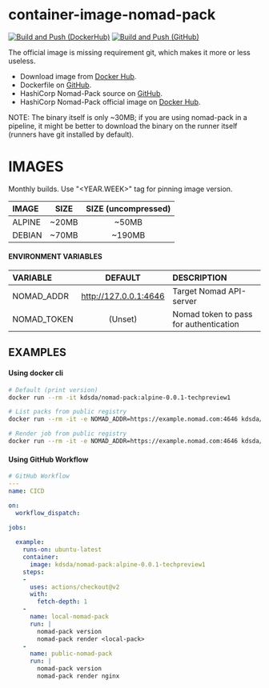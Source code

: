 # container-image-nomad-pack
[![Build and Push (DockerHub)](https://github.com/Kreditorforeningens-Driftssentral-DA/container-image-nomad-pack/actions/workflows/docker-public-dockerhub.yml/badge.svg)](https://github.com/Kreditorforeningens-Driftssentral-DA/container-image-nomad-pack/actions/workflows/docker-public-dockerhub.yml)
[![Build and Push (GitHub)](https://github.com/Kreditorforeningens-Driftssentral-DA/container-image-nomad-pack/actions/workflows/docker-public-github.yml/badge.svg)](https://github.com/Kreditorforeningens-Driftssentral-DA/container-image-nomad-pack/actions/workflows/docker-public-github.yml)

The official image is missing requirement git, which makes it more or less useless.

- Download image from [Docker Hub](https://hub.docker.com/repository/docker/kdsda/nomad-pack).
- Dockerfile on [GitHub](https://github.com/Kreditorforeningens-Driftssentral-DA/container-image-nomad-pack).
- HashiCorp Nomad-Pack source on [GitHub](https://github.com/hashicorp/nomad-pack).
- HashiCorp Nomad-Pack official image on [Docker Hub](https://hub.docker.com/r/hashicorp/nomad-pack).

NOTE: The binary itself is only ~30MB; if you are using nomad-pack in a pipeline, it might be better to
download the binary on the runner itself (runners have git installed by default).

# IMAGES

Monthly builds. Use "<YEAR.WEEK>" tag for pinning image version.

| IMAGE | SIZE | SIZE (uncompressed) |
| :-- | :-: | :-: |
| ALPINE | ~20MB | ~50MB |
| DEBIAN | ~70MB | ~190MB |


#### ENVIRONMENT VARIABLES

| VARIABLE | DEFAULT | DESCRIPTION |
| :-- | :-: | :-- |
| NOMAD_ADDR | http://127.0.0.1:4646  | Target Nomad API-server |
| NOMAD_TOKEN | (Unset) | Nomad token to pass for authentication |


## EXAMPLES

#### Using docker cli
```bash
# Default (print version)
docker run --rm -it kdsda/nomad-pack:alpine-0.0.1-techpreview1

# List packs from public registry
docker run --rm -it -e NOMAD_ADDR=https://example.nomad.com:4646 kdsda/nomad-pack:alpine-0.0.1-techpreview1 nomad-pack registry list

# Render job from public registry
docker run --rm -it -e NOMAD_ADDR=https://example.nomad.com:4646 kdsda/nomad-pack:alpine-0.0.1-techpreview1 nomad-pack render traefik
```
#### Using GitHub Workflow
```yml
# GitHub Workflow
---
name: CICD

on:
  workflow_dispatch:

jobs:
  
  example:
    runs-on: ubuntu-latest
    container:
      image: kdsda/nomad-pack:alpine-0.0.1-techpreview1
    steps:
    -
      uses: actions/checkout@v2
      with:
        fetch-depth: 1
    -
      name: local-nomad-pack
      run: |
        nomad-pack version
        nomad-pack render <local-pack>
    -
      name: public-nomad-pack
      run: |
        nomad-pack version
        nomad-pack render nginx
```
